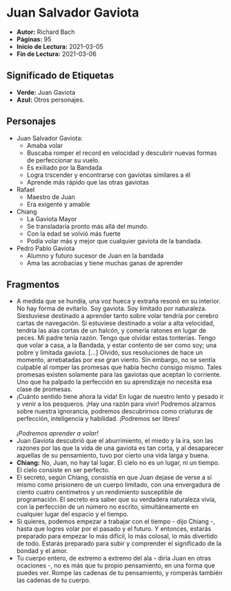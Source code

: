 # Juan Salvador Gaviota

- **Autor:** Richard Bach
- **Páginas:** 95
- **Inicio de Lectura:** 2021-03-05
- **Fin de Lectura:** 2021-03-06

## Significado de Etiquetas

- **Verde:** Juan Gaviota
- **Azul:** Otros personajes.

## Personajes

- Juan Salvador Gaviota:
  - Amaba volar
  - Buscaba romper el record en velocidad y descubrir nuevas formas de perfeccionar su vuelo.
  - Es exiliado por la Bandada
  - Logra trscender y encontrarse con gaviotas similares a él
  - Aprende más rápido que las otras gaviotas
- Rafael
  - Maestro de Juan
  - Era exigente y amable
- Chiang
  - La Gaviota Mayor
  - Se transladaría pronto más allá del mundo.
  - Con la edad se volvió más fuerte
  - Podía volar más y mejor que cualquier gaviota de la bandada.
- Pedro Pablo Gaviota
  - Alumno y futuro sucesor de Juan en la bandada
  - Ama las acrobacias y tiene muchas ganas de aprender
## Fragmentos

- A medida que se hundía, una voz hueca y extraña resonó en su interior. No hay forma de evitarlo. Soy gaviota. Soy limitado por naturaleza. Siestuviese destinado a aprender tanto sobre volar tendría por cerebro cartas de navegación. Si estuviese destinado a volar a alta velocidad, tendría las alas cortas de un halcón, y comería ratones en lugar de peces. Mi padre tenía razón. Tengo que olvidar estas tonterías. Tengo que volar a casa, a la Bandada, y estar contento de ser como soy; una pobre y limitada gaviota. [...] Olvidó, sus resoluciones de hace un momento, arrebatadas por ese gran viento. Sin embargo, no se sentía culpable al romper las promesas que había hecho consigo mismo. Tales promesas existen solamente para las gaviotas que aceptan lo corriente. Uno que ha palpado la perfección en su aprendizaje no necesita esa clase de promesas.
- ¡Cuánto sentido tiene ahora la vida! En lugar de nuestro lento y pesado ir y venir a los pesqueros. ¡Hay una razón para vivir! Podremos alzarnos sobre nuestra ignorancia, podremos descubrirnos como criaturas de perfección, inteligencia y habilidad. ¡Podremos ser libres! <br> <br> *¡Podremos aprender a volar!*
- Juan Gaviota descubrió que el aburrimiento, el miedo y la ira, son las razones por las que la vida de una gaviota es tan corta, y al desaparecer aquellas de su pensamiento, tuvo por cierto una vida larga y buena.
- **Chiang:** No, Juan, no hay tal lugar. El cielo no es un lugar, ni un tiempo. El cielo consiste en ser perfecto.
- El secreto, según Chiang, consistía en que Juan dejase de verse a sí mismo como prisionero de un cuerpo limitado, con una envergadura de ciento cuatro centímetros y un rendimiento susceptible de programación. El secreto era saber que su verdadera naturaleza vivía, con la perfección de un número no escrito, simultáneamente en cualquier lugar del espacio y el tiempo.
- Si quieres, podemos empezar a trabajar con el tiempo - dijo Chiang -, hasta que logres volar por el pasado y el futuro. Y entonces, estarás preparado para empezar lo más difícil, lo más colosal, lo más divertido de todo. Estarás preparado para subir y comprender el significado de la bondad y el amor.
- Tu cuerpo entero, de extremo a extremo del ala - diría Juan en otras ocaciones -, no es más que tu propio pensamiento, en una forma que puedes ver. Rompe las cadenas de tu pensamiento, y romperás también las cadenas de tu cuerpo.